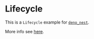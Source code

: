 # Lifecycle

This is a `Lifecycle` example for [`deno_nest`](https://nests.deno.dev/en-US).

More info see
[here](https://nests.deno.dev/en-US/documentation/14_lifecycle_event).
